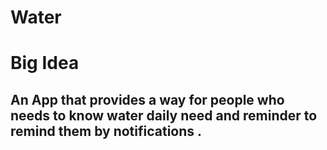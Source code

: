 # Water
# Big Idea 
## An App that provides a way for people who needs to know water daily need and reminder to remind them by notifications .
